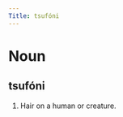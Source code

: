 ```yaml
---
Title: tsufóni
---
```


Noun
================================

tsufóni
----------------

1. Hair on a human or creature.
